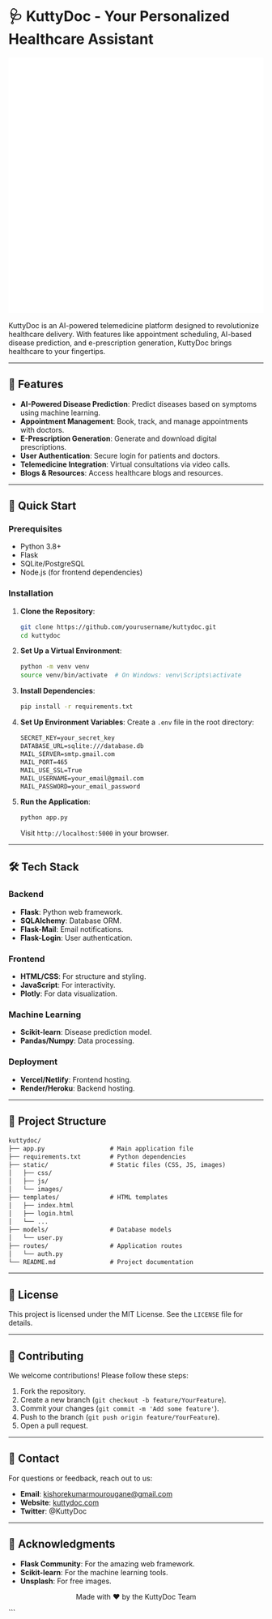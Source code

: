 # 🩺 KuttyDoc - Your Personalized Healthcare Assistant

![KuttyDoc Banner](static/images/doctors-animate.svg) <!-- Replace with your banner image -->

KuttyDoc is an AI-powered telemedicine platform designed to revolutionize healthcare delivery. With features like appointment scheduling, AI-based disease prediction, and e-prescription generation, KuttyDoc brings healthcare to your fingertips.

---

## 🌟 Features

- **AI-Powered Disease Prediction**: Predict diseases based on symptoms using machine learning.
- **Appointment Management**: Book, track, and manage appointments with doctors.
- **E-Prescription Generation**: Generate and download digital prescriptions.
- **User Authentication**: Secure login for patients and doctors.
- **Telemedicine Integration**: Virtual consultations via video calls.
- **Blogs & Resources**: Access healthcare blogs and resources.

---

## 🚀 Quick Start

### Prerequisites
- Python 3.8+
- Flask
- SQLite/PostgreSQL
- Node.js (for frontend dependencies)

### Installation

1. **Clone the Repository**:
   ```bash
   git clone https://github.com/yourusername/kuttydoc.git
   cd kuttydoc

2. **Set Up a Virtual Environment**:
   ```bash
   python -m venv venv
   source venv/bin/activate  # On Windows: venv\Scripts\activate
   ```

3. **Install Dependencies**:
   ```bash
   pip install -r requirements.txt
   ```

4. **Set Up Environment Variables**:
   Create a `.env` file in the root directory:
   ```
   SECRET_KEY=your_secret_key
   DATABASE_URL=sqlite:///database.db
   MAIL_SERVER=smtp.gmail.com
   MAIL_PORT=465
   MAIL_USE_SSL=True
   MAIL_USERNAME=your_email@gmail.com
   MAIL_PASSWORD=your_email_password
   ```

5. **Run the Application**:
   ```bash
   python app.py
   ```
   Visit `http://localhost:5000` in your browser.

---

## 🛠️ Tech Stack

### Backend
- **Flask**: Python web framework.
- **SQLAlchemy**: Database ORM.
- **Flask-Mail**: Email notifications.
- **Flask-Login**: User authentication.

### Frontend
- **HTML/CSS**: For structure and styling.
- **JavaScript**: For interactivity.
- **Plotly**: For data visualization.

### Machine Learning
- **Scikit-learn**: Disease prediction model.
- **Pandas/Numpy**: Data processing.

### Deployment
- **Vercel/Netlify**: Frontend hosting.
- **Render/Heroku**: Backend hosting.

---

## 📂 Project Structure

```
kuttydoc/
├── app.py                  # Main application file
├── requirements.txt        # Python dependencies
├── static/                 # Static files (CSS, JS, images)
│   ├── css/
│   ├── js/
│   └── images/
├── templates/              # HTML templates
│   ├── index.html
│   ├── login.html
│   └── ...
├── models/                 # Database models
│   └── user.py
├── routes/                 # Application routes
│   └── auth.py
└── README.md               # Project documentation
```

---

## 📄 License

This project is licensed under the MIT License. See the `LICENSE` file for details.

---

## 🤝 Contributing

We welcome contributions! Please follow these steps:

1. Fork the repository.
2. Create a new branch (`git checkout -b feature/YourFeature`).
3. Commit your changes (`git commit -m 'Add some feature'`).
4. Push to the branch (`git push origin feature/YourFeature`).
5. Open a pull request.

---

## 📧 Contact

For questions or feedback, reach out to us:

- **Email**: kishorekumarmourougane@gmail.com
- **Website**: [kuttydoc.com](https://kuttydoc.onrender.com/)
- **Twitter**: @KuttyDoc

---

## 🙏 Acknowledgments

- **Flask Community**: For the amazing web framework.
- **Scikit-learn**: For the machine learning tools.
- **Unsplash**: For free images.

<p align="center">Made with ❤️ by the KuttyDoc Team</p>
```
